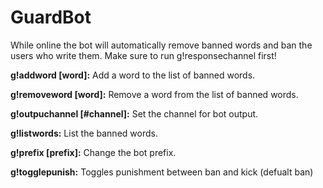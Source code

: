 # GuardBot
While online the bot will automatically remove banned words and ban the users who write them. Make sure to run g!responsechannel first! 

**g!addword [word]:** Add a word to the list of banned words.

**g!removeword [word]:** Remove a word from the list of banned words.

**g!outpuchannel [#channel]:** Set the channel for bot output.

**g!listwords:** List the banned words.

**g!prefix [prefix]:** Change the bot prefix.

**g!togglepunish:** Toggles punishment between ban and kick (defualt ban)
